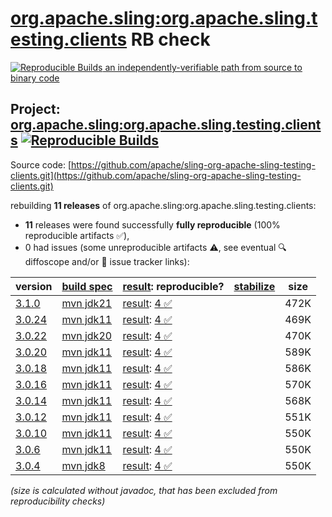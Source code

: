 [org.apache.sling:org.apache.sling.testing.clients](https://central.sonatype.com/artifact/org.apache.sling/org.apache.sling.testing.clients/versions) RB check
=======

[![Reproducible Builds](https://reproducible-builds.org/images/logos/rb.svg) an independently-verifiable path from source to binary code](https://reproducible-builds.org/)

## Project: [org.apache.sling:org.apache.sling.testing.clients](https://central.sonatype.com/artifact/org.apache.sling/org.apache.sling.testing.clients/versions) [![Reproducible Builds](https://img.shields.io/endpoint?url=https://raw.githubusercontent.com/jvm-repo-rebuild/reproducible-central/master/content/org/apache/sling/org.apache.sling.testing.clients/badge.json)](https://github.com/jvm-repo-rebuild/reproducible-central/blob/master/content/org/apache/sling/org.apache.sling.testing.clients/README.md)

Source code: [https://github.com/apache/sling-org-apache-sling-testing-clients.git](https://github.com/apache/sling-org-apache-sling-testing-clients.git)

rebuilding **11 releases** of org.apache.sling:org.apache.sling.testing.clients:
- **11** releases were found successfully **fully reproducible** (100% reproducible artifacts :white_check_mark:),
- 0 had issues (some unreproducible artifacts :warning:, see eventual :mag: diffoscope and/or :memo: issue tracker links):

| version | [build spec](/BUILDSPEC.md) | [result](https://reproducible-builds.org/docs/jvm/): reproducible? | [stabilize](https://github.com/google/oss-rebuild/blob/main/cmd/stabilize/README.md) | size |
| -- | --------- | ------ | ------ | -- |
| [3.1.0](https://central.sonatype.com/artifact/org.apache.sling/org.apache.sling.testing.clients/3.1.0/pom) | [mvn jdk21](org.apache.sling.testing.clients-3.1.0.buildspec) | [result](org.apache.sling.testing.clients-3.1.0.buildinfo): [4 :white_check_mark: ](org.apache.sling.testing.clients-3.1.0.buildcompare) | | 472K |
| [3.0.24](https://central.sonatype.com/artifact/org.apache.sling/org.apache.sling.testing.clients/3.0.24/pom) | [mvn jdk11](org.apache.sling.testing.clients-3.0.24.buildspec) | [result](org.apache.sling.testing.clients-3.0.24.buildinfo): [4 :white_check_mark: ](org.apache.sling.testing.clients-3.0.24.buildcompare) | | 469K |
| [3.0.22](https://central.sonatype.com/artifact/org.apache.sling/org.apache.sling.testing.clients/3.0.22/pom) | [mvn jdk20](org.apache.sling.testing.clients-3.0.22.buildspec) | [result](org.apache.sling.testing.clients-3.0.22.buildinfo): [4 :white_check_mark: ](org.apache.sling.testing.clients-3.0.22.buildcompare) | | 470K |
| [3.0.20](https://central.sonatype.com/artifact/org.apache.sling/org.apache.sling.testing.clients/3.0.20/pom) | [mvn jdk11](org.apache.sling.testing.clients-3.0.20.buildspec) | [result](org.apache.sling.testing.clients-3.0.20.buildinfo): [4 :white_check_mark: ](org.apache.sling.testing.clients-3.0.20.buildcompare) | | 589K |
| [3.0.18](https://central.sonatype.com/artifact/org.apache.sling/org.apache.sling.testing.clients/3.0.18/pom) | [mvn jdk11](org.apache.sling.testing.clients-3.0.18.buildspec) | [result](org.apache.sling.testing.clients-3.0.18.buildinfo): [4 :white_check_mark: ](org.apache.sling.testing.clients-3.0.18.buildcompare) | | 586K |
| [3.0.16](https://central.sonatype.com/artifact/org.apache.sling/org.apache.sling.testing.clients/3.0.16/pom) | [mvn jdk11](org.apache.sling.testing.clients-3.0.16.buildspec) | [result](org.apache.sling.testing.clients-3.0.16.buildinfo): [4 :white_check_mark: ](org.apache.sling.testing.clients-3.0.16.buildcompare) | | 570K |
| [3.0.14](https://central.sonatype.com/artifact/org.apache.sling/org.apache.sling.testing.clients/3.0.14/pom) | [mvn jdk11](org.apache.sling.testing.clients-3.0.14.buildspec) | [result](org.apache.sling.testing.clients-3.0.14.buildinfo): [4 :white_check_mark: ](org.apache.sling.testing.clients-3.0.14.buildcompare) | | 568K |
| [3.0.12](https://central.sonatype.com/artifact/org.apache.sling/org.apache.sling.testing.clients/3.0.12/pom) | [mvn jdk11](org.apache.sling.testing.clients-3.0.12.buildspec) | [result](org.apache.sling.testing.clients-3.0.12.buildinfo): [4 :white_check_mark: ](org.apache.sling.testing.clients-3.0.12.buildcompare) | | 551K |
| [3.0.10](https://central.sonatype.com/artifact/org.apache.sling/org.apache.sling.testing.clients/3.0.10/pom) | [mvn jdk11](org.apache.sling.testing.clients-3.0.10.buildspec) | [result](org.apache.sling.testing.clients-3.0.10.buildinfo): [4 :white_check_mark: ](org.apache.sling.testing.clients-3.0.10.buildcompare) | | 550K |
| [3.0.6](https://central.sonatype.com/artifact/org.apache.sling/org.apache.sling.testing.clients/3.0.6/pom) | [mvn jdk11](org.apache.sling.testing.clients-3.0.6.buildspec) | [result](org.apache.sling.testing.clients-3.0.6.buildinfo): [4 :white_check_mark: ](org.apache.sling.testing.clients-3.0.6.buildcompare) | | 550K |
| [3.0.4](https://central.sonatype.com/artifact/org.apache.sling/org.apache.sling.testing.clients/3.0.4/pom) | [mvn jdk8](org.apache.sling.testing.clients-3.0.4.buildspec) | [result](org.apache.sling.testing.clients-3.0.4.buildinfo): [4 :white_check_mark: ](org.apache.sling.testing.clients-3.0.4.buildcompare) | | 550K |

<i>(size is calculated without javadoc, that has been excluded from reproducibility checks)</i>
